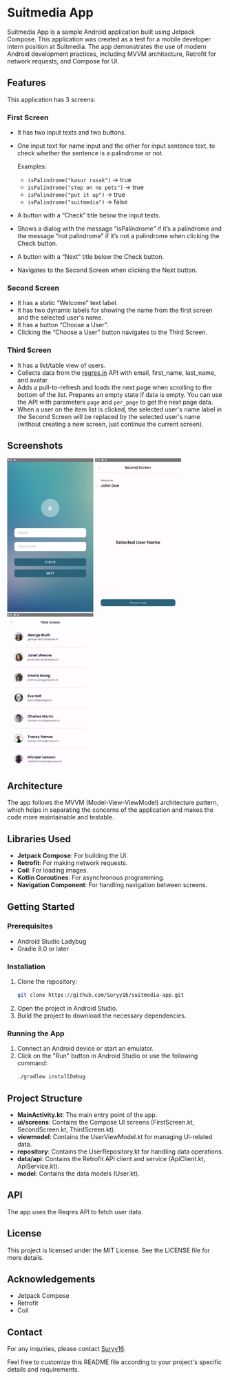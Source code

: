 # Suitmedia App

Suitmedia App is a sample Android application built using Jetpack Compose. This application was created as a test for a mobile developer intern position at Suitmedia. The app demonstrates the use of modern Android development practices, including MVVM architecture, Retrofit for network requests, and Compose for UI.

## Features

This application has 3 screens:

### First Screen

- It has two input texts and two buttons.
- One input text for name input and the other for input sentence text, to check whether the sentence is a palindrome or not.

  Examples:
  - `isPalindrome("kasur rusak")` -> true
  - `isPalindrome("step on no pets")` -> true
  - `isPalindrome("put it up")` -> true
  - `isPalindrome("suitmedia")` -> false

- A button with a “Check” title below the input texts.
- Shows a dialog with the message “isPalindrome” if it’s a palindrome and the message “not palindrome” if it’s not a palindrome when clicking the Check button.
- A button with a “Next” title below the Check button.
- Navigates to the Second Screen when clicking the Next button.

### Second Screen

- It has a static “Welcome” text label.
- It has two dynamic labels for showing the name from the first screen and the selected user's name.
- It has a button “Choose a User”.
- Clicking the “Choose a User” button navigates to the Third Screen.

### Third Screen

- It has a list/table view of users.
- Collects data from the [regres.in](regres.in) API with email, first_name, last_name, and avatar.
- Adds a pull-to-refresh and loads the next page when scrolling to the bottom of the list. Prepares an empty state if data is empty. You can use the API with parameters `page` and `per_page` to get the next page data.
- When a user on the item list is clicked, the selected user's name label in the Second Screen will be replaced by the selected user's name (without creating a new screen, just continue the current screen).

## Screenshots

<img src="screenshots/first_screen.png" alt="First Screen" width="200"> <img src="screenshots/second_screen.png" alt="Second Screen" width="200"> <img src="screenshots/third_screen.png" alt="Third Screen" width="200">

## Architecture

The app follows the MVVM (Model-View-ViewModel) architecture pattern, which helps in separating the concerns of the application and makes the code more maintainable and testable.

## Libraries Used

- **Jetpack Compose**: For building the UI.
- **Retrofit**: For making network requests.
- **Coil**: For loading images.
- **Kotlin Coroutines**: For asynchronous programming.
- **Navigation Component**: For handling navigation between screens.

## Getting Started

### Prerequisites

- Android Studio Ladybug
- Gradle 8.0 or later

### Installation

1. Clone the repository:
    ```sh
    git clone https://github.com/Suryy16/suitmedia-app.git
    ```
2. Open the project in Android Studio.
3. Build the project to download the necessary dependencies.

### Running the App

1. Connect an Android device or start an emulator.
2. Click on the "Run" button in Android Studio or use the following command:
    ```sh
    ./gradlew installDebug
    ```

## Project Structure

- **MainActivity.kt**: The main entry point of the app.
- **ui/screens**: Contains the Compose UI screens (FirstScreen.kt, SecondScreen.kt, ThirdScreen.kt).
- **viewmodel**: Contains the UserViewModel.kt for managing UI-related data.
- **repository**: Contains the UserRepository.kt for handling data operations.
- **data/api**: Contains the Retrofit API client and service (ApiClient.kt, ApiService.kt).
- **model**: Contains the data models (User.kt).

## API

The app uses the Reqres API to fetch user data.

## License

This project is licensed under the MIT License. See the LICENSE file for more details.

## Acknowledgements

- Jetpack Compose
- Retrofit
- Coil

## Contact

For any inquiries, please contact [Suryy16](github.com/Suryy16).

Feel free to customize this README file according to your project's specific details and requirements.
